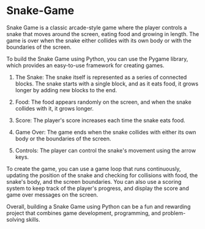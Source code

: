 # Snake-Game
Snake Game is a classic arcade-style game where the player controls a snake that moves around the screen, eating food and growing in length. The game is over when the snake either collides with its own body or with the boundaries of the screen.

To build the Snake Game using Python, you can use the Pygame library, which provides an easy-to-use framework for creating games.

1. The Snake: The snake itself is represented as a series of connected blocks. The snake starts with a single block, and as it eats food, it grows longer by adding new blocks to the end.

2. Food: The food appears randomly on the screen, and when the snake collides with it, it grows longer.

3. Score: The player's score increases each time the snake eats food.

4. Game Over: The game ends when the snake collides with either its own body or the boundaries of the screen.

5. Controls: The player can control the snake's movement using the arrow keys.

To create the game, you can use a game loop that runs continuously, updating the position of the snake and checking for collisions with food, the snake's body, and the screen boundaries. You can also use a scoring system to keep track of the player's progress, and display the score and game over messages on the screen.

Overall, building a Snake Game using Python can be a fun and rewarding project that combines game development, programming, and problem-solving skills.
